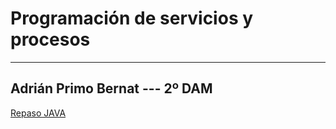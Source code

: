 # Programación de servicios y procesos

---
## Adrián Primo Bernat --- 2º DAM

[Repaso JAVA](./Introduccion/README.md)